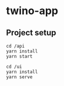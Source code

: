 # twino-app

## Project setup
```
cd /api
yarn install
yarn start

cd /ui
yarn install
yarn serve
```